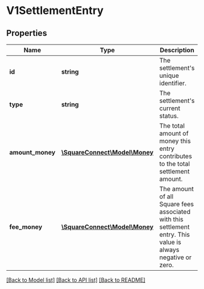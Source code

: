 # V1SettlementEntry

## Properties
Name | Type | Description | Notes
------------ | ------------- | ------------- | -------------
**id** | **string** | The settlement&#39;s unique identifier. | [optional] 
**type** | **string** | The settlement&#39;s current status. | [optional] 
**amount_money** | [**\SquareConnect\Model\Money**](Money.md) | The total amount of money this entry contributes to the total settlement amount. | [optional] 
**fee_money** | [**\SquareConnect\Model\Money**](Money.md) | The amount of all Square fees associated with this settlement entry. This value is always negative or zero. | [optional] 

[[Back to Model list]](../README.md#documentation-for-models) [[Back to API list]](../README.md#documentation-for-api-endpoints) [[Back to README]](../README.md)


